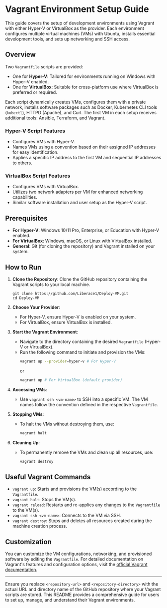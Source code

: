 
# Vagrant Environment Setup Guide

This guide covers the setup of development environments using Vagrant with either Hyper-V or VirtualBox as the provider. Each environment configures multiple virtual machines (VMs) with Ubuntu, installs essential development tools, and sets up networking and SSH access.

## Overview

Two `Vagrantfile` scripts are provided:
- One for **Hyper-V**: Tailored for environments running on Windows with Hyper-V enabled.
- One for **VirtualBox**: Suitable for cross-platform use where VirtualBox is preferred or required.

Each script dynamically creates VMs, configures them with a private network, installs software packages such as Docker, Kubernetes CLI tools (`kubectl`), HTTPD (Apache), and Curl. The first VM in each setup receives additional tools: Ansible, Terraform, and Vagrant.

### Hyper-V Script Features
- Configures VMs with Hyper-V.
- Names VMs using a convention based on their assigned IP addresses for easy identification.
- Applies a specific IP address to the first VM and sequential IP addresses to others.

### VirtualBox Script Features
- Configures VMs with VirtualBox.
- Utilizes two network adapters per VM for enhanced networking capabilities.
- Similar software installation and user setup as the Hyper-V script.

## Prerequisites
- **For Hyper-V**: Windows 10/11 Pro, Enterprise, or Education with Hyper-V enabled.
- **For VirtualBox**: Windows, macOS, or Linux with VirtualBox installed.
- **General**: Git (for cloning the repository) and Vagrant installed on your system.

## How to Run

1. **Clone the Repository**: Clone the GitHub repository containing the Vagrant scripts to your local machine.
    ```
    git clone https://github.com/Liberace1/Deploy-VM.git
    cd Deploy-VM
    ```

2. **Choose Your Provider**:
    - For Hyper-V, ensure Hyper-V is enabled on your system.
    - For VirtualBox, ensure VirtualBox is installed.

3. **Start the Vagrant Environment**:
    - Navigate to the directory containing the desired `Vagrantfile` (Hyper-V or VirtualBox).
    - Run the following command to initiate and provision the VMs:
        ```bash
        vagrant up --provider=hyper-v # For Hyper-V
        ```
        or
        ```bash
        vagrant up # For VirtualBox (default provider)
        ```

4. **Accessing VMs**:
    - Use `vagrant ssh <vm-name>` to SSH into a specific VM. The VM names follow the convention defined in the respective `Vagrantfile`.

5. **Stopping VMs**:
    - To halt the VMs without destroying them, use:
        ```bash
        vagrant halt
        ```

6. **Cleaning Up**:
    - To permanently remove the VMs and clean up all resources, use:
        ```bash
        vagrant destroy
        ```

## Useful Vagrant Commands

- `vagrant up`: Starts and provisions the VM(s) according to the `Vagrantfile`.
- `vagrant halt`: Stops the VM(s).
- `vagrant reload`: Restarts and re-applies any changes to the `Vagrantfile` to the VM(s).
- `vagrant ssh <vm-name>`: Connects to the VM via SSH.
- `vagrant destroy`: Stops and deletes all resources created during the machine creation process.

## Customization

You can customize the VM configurations, networking, and provisioned software by editing the `Vagrantfile`. For detailed documentation on Vagrant's features and configuration options, visit the [official Vagrant documentation](https://www.vagrantup.com/docs).

---

Ensure you replace `<repository-url>` and `<repository-directory>` with the actual URL and directory name of the GitHub repository where your Vagrant scripts are stored. This README provides a comprehensive guide for users to set up, manage, and understand their Vagrant environments.
